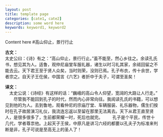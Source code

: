 ```yaml
---
layout: post
title: template page
categories: [cate1, cate2]
description: some word here
keywords: keyword1, keyword2
---
```


Content here
#高山仰止，景行行止

 
**古文：**  
  太史公曰：《诗》有之：“高山仰止，景行行止。”虽不能至，然心乡往之。余读孔氏书，想见其为人。适鲁，观仲尼庙堂车服礼器，诸生以时习礼其家，余祗回留之不能去云。天下君王至于贤人众矣，当时则荣，没则已焉。孔子布衣，传十余世，学者宗之。自天子王仡侯，中国言《六艺》者折中于夫子，可谓至圣矣！
 
 
 **译文：**  
 　太史公说：《诗经》有这样的话：“巍峨的高山令人仰望，宽阔的大路让人行走。”
　　尽管我不能回到孔子的时代，然而内心非常向往。我阅读孔氏的书籍，可以想见到他的为人。去到鲁地，观看仲尼的宗庙厅堂、车辆服装、礼乐器物，儒生们按时在孔子故居演习礼仪，我流连忘返以至留在那里无法离去。天下从君王直至贤人，是很多很多了，生前都荣耀一时，死后也就完。
　　孔子是个平民，传世十几代，学者尊祟他。上起天子王侯，中原凡是讲习六经的都要以孔夫子为标准来判断是非，孔子可说是至高无上的圣人了！